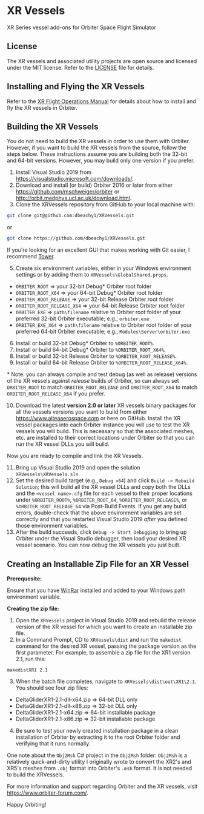 # XR Vessels
XR Series vessel add-ons for Orbiter Space Flight Simulator

## License

The XR vessels and associated utility projects are open source and licensed under the MIT license. Refer to the [LICENSE](./LICENSE) file for details.

## Installing and Flying the XR Vessels

Refer to the [XR Flight Operations Manual](./XRVessels/XR%20Flight%20Operations%20Manual.pdf) for details about how to install and fly the XR vessels in Orbiter.

## Building the XR Vessels 

You do not need to build the XR vessels in order to use them with Orbiter. However, if you want to build the XR vessels from the source, follow the steps below. These instructions assume you are building both the 32-bit and 64-bit versions. However, you may build only one version if you prefer.

1. Install Visual Studio 2019 from https://visualstudio.microsoft.com/downloads/.
3. Download and install (or build) Orbiter 2016 or later from either https://github.com/mschweiger/orbiter or http://orbit.medphys.ucl.ac.uk/download.html.
4. Clone the XRVessels repository from GitHub to your local machine with:
```bash
git clone git@github.com:dbeachy1/XRVessels.git
```
or
```bash
git clone https://github.com/dbeachy1/XRVessels.git
```

If you're looking for an excellent GUI that makes working with Git easier, I recommend [Tower](https://www.git-tower.com/).

5. Create six environment variables, either in your Windows environment settings or by adding them to `XRVessels\GlobalShared.props`.

* `ORBITER_ROOT` => your 32-bit Debug* Orbiter root folder
* `ORBITER_ROOT_X64` => your 64-bit Debug* Orbiter root folder
* `ORBITER_ROOT_RELEASE` => your 32-bit Release Orbiter root folder
* `ORBITER_ROOT_RELEASE_X64` => your 64-bit Release Orbiter root folder
* `ORBITER_EXE` => `path\filename` relative to Orbiter root folder of your preferred 32-bit Orbiter executable; e.g., `orbiter.exe`
* `ORBITER_EXE_X64` => `path\filename` relative to Orbiter root folder of your preferred 64-bit Orbiter executable; e.g., `Modules\Server\orbiter.exe`

6. Install or build 32-bit Debug* Orbiter to `%ORBITER_ROOT%`.
7. Install or build 64-bit Debug* Orbiter to `%ORBITER_ROOT_X64%`.
8. Install or build 32-bit Release Orbiter to `%ORBITER_ROOT_RELEASE%`.
9. Install or build 64-bit Release Orbiter to `%ORBITER_ROOT_RELEASE_X64%`.

\* Note: you can always compile and test debug (as well as release) versions of the XR vessels against _release_ builds of Orbiter, so can always set `ORBITER_ROOT` to match `ORBITER_ROOT_RELEASE` and `ORBITER_ROOT_X64` to match `ORBITER_ROOT_RELEASE_X64` if you prefer.

10. Download the latest **version 2.0 or later** XR vessels binary packages for all the vessels versions you want to build from either https://www.alteaaerospace.com or here on GitHub. Install the XR vessel packages into each Orbiter instance you will use to test the XR vessels you will build. This is necessary so that the associated meshes, etc. are installed to their correct locations under Orbiter so that you can run the XR vessel DLLs you will build.

Now you are ready to compile and link the XR Vessels.

11. Bring up Visual Studio 2019 and open the solution `XRVessels\XRVessels.sln`.
12. Set the desired build target (e.g., `Debug x64`) and click `Build -> Rebuild Solution`; this will build all the XR vessel DLLs and copy both the DLLs and the `<vessel name>.cfg` file for each vessel to their proper locations under `%ORBITER_ROOT%`, `%ORBITER_ROOT_64`, `%ORBITER_ROOT_RELEASE%`, or `%ORBITER_ROOT_RELEASE_64` via Post-Build Events. If you get any build errors, double-check that the above environment variables are set correctly and that you restarted Visual Studio 2019 _after_ you defined those environment variables.
13. After the build succeeds, click `Debug -> Start Debugging` to bring up Orbiter under the Visual Studio debugger, then load your desired XR vessel scenario. You can now debug the XR vessels you just built.

## Creating an Installable Zip File for an XR Vessel

**Prerequesite:**

Ensure that you have [WinRar](https://www.win-rar.com/) installed and added to your Windows path environment variable.

**Creating the zip file:**
1. Open the `XRVessels` project in Visual Studio 2019 and rebuild the release version of the XR vessel for which you want to create an installable zip file.
2. In a Command Prompt, CD to `XRVessels\dist` and run the `makedist` command for the desired XR vessel, passing the package version as the first parameter. For example, to assemble a zip file for the XR1 version 2.1, run this:
```
makedistXR1 2.1
```
3. When the batch file completes, navigate to `XRVessels\dist\out\XR1\2.1`. You should see four zip files:
* DeltaGliderXR1-2.1-dll-x64.zip => 64-bit DLL only
* DeltaGliderXR1-2.1-dll-x86.zip => 32-bit DLL only
* DeltaGliderXR1-2.1-x64.zip => 64-bit installable package
* DeltaGliderXR1-2.1-x86.zip => 32-bit installable package
4. Be sure to test your newly created installation package in a clean installation of Orbiter by extracting it to the root Orbiter folder and verifying that it runs normally.

One note about the `Obj2Msh` C# project in the `Obj2Msh` folder: `Obj2Msh` is a relatively quick-and-dirty utility I originally wrote to convert the XR2's and XR5's meshes from `.obj` format into Orbiter's `.msh` format. It is not needed to build the XRVessels.

For more information and support regarding Orbiter and the XR vessels, visit https://www.orbiter-forum.com/.

Happy Orbiting!
